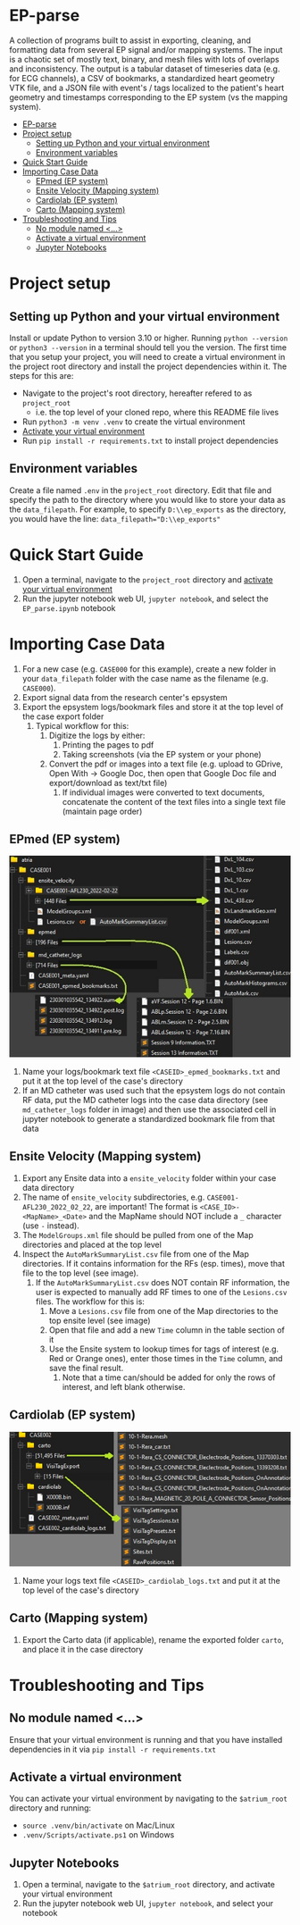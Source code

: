 # EP-parse

A collection of programs built to assist in exporting, cleaning, and formatting data from several EP signal and/or mapping systems.  The input is a chaotic set of mostly text, binary, and mesh files with lots of overlaps and inconsistency. The output is a tabular dataset of timeseries data (e.g. for ECG channels), a CSV of bookmarks, a standardized heart geometry VTK file, and a JSON file with event's / tags localized to the patient's heart geometry and timestamps corresponding to the EP system (vs the mapping system).

- [EP-parse](#ep-parse)
- [Project setup](#project-setup)
  - [Setting up Python and your virtual environment](#setting-up-python-and-your-virtual-environment)
  - [Environment variables](#environment-variables)
- [Quick Start Guide](#quick-start-guide)
- [Importing Case Data](#importing-case-data)
  - [EPmed (EP system)](#epmed-ep-system)
  - [Ensite Velocity (Mapping system)](#ensite-velocity-mapping-system)
  - [Cardiolab (EP system)](#cardiolab-ep-system)
  - [Carto (Mapping system)](#carto-mapping-system)
- [Troubleshooting and Tips](#troubleshooting-and-tips)
  - [No module named \<...\>](#no-module-named-)
  - [Activate a virtual environment](#activate-a-virtual-environment)
  - [Jupyter Notebooks](#jupyter-notebooks)

   
# Project setup
## Setting up Python and your virtual environment
Install or update Python to version 3.10 or higher.  Running `python --version` or `python3 --version` in a terminal should tell you the version.
The first time that you setup your project, you will need to create a virtual environment in the project root directory and install the project dependencies within it.  The steps for this are:
- Navigate to the project's root directory, hereafter refered to as `project_root`
  - i.e. the top level of your cloned repo, where this README file lives
- Run `python3 -m venv .venv` to create the virtual environment
- [Activate your virtual environment](#activate-a-virtual-environment)
- Run `pip install -r requirements.txt` to install project dependencies
## Environment variables
Create a file named `.env` in the `project_root` directory.  Edit that file and specify the path to the directory where you would like to store your data as the `data_filepath`.  For example, to specify `D:\\ep_exports` as the directory, you would have the line:
`data_filepath="D:\\ep_exports"`


# Quick Start Guide
1. Open a terminal, navigate to the `project_root` directory and [activate your virtual environment](#activate-a-virtual-environment)
2. Run the jupyter notebook web UI, `jupyter notebook`, and select the `EP_parse.ipynb` notebook

# Importing Case Data
1. For a new case (e.g. `CASE000` for this example), create a new folder in your `data_filepath` folder with the case name as the filename (e.g. `CASE000`).
2. Export signal data from the research center's epsystem
3. Export the epsystem logs/bookmark files and store it at the top level of the case export folder
   1. Typical workflow for this:
      1. Digitize the logs by either:
         1. Printing the pages to pdf
         2. Taking screenshots (via the EP system or your phone)
      2. Convert the pdf or images into a text file (e.g. upload to GDrive, Open With -> Google Doc, then open that Google Doc file and export/download as text/txt file)
         1. If individual images were converted to text documents, concatenate the content of the text files into a single text file (maintain page order)


## EPmed (EP system)
![epmed directory](assets/images/epmed_export_directory.jpg)
1. Name your logs/bookmark text file `<CASEID>_epmed_bookmarks.txt` and put it at the top level of the case's directory
2. If an MD catheter was used such that the epsystem logs do not contain RF data, put the MD catheter logs into the case data directory (see `md_catheter_logs` folder in image) and then use the associated cell in jupyter notebook to generate a standardized bookmark file from that data

## Ensite Velocity (Mapping system)
1. Export any Ensite data into a `ensite_velocity` folder within your case data directory
2. The name of `ensite_velocity` subdirectories, e.g. `CASE001-AFL230_2022_02_22`, are important!  The format is `<CASE_ID>-<MapName>_<Date>` and the MapName should NOT include a `_` character (use `-` instead).
3. The `ModelGroups.xml` file should be pulled from one of the Map directories and placed at the top level
4. Inspect the `AutoMarkSummaryList.csv` file from one of the Map directories.  If it contains information for the RFs (esp. times), move that file to the top level (see image).
   1. If the `AutoMarkSummaryList.csv` does NOT contain RF information, the user is expected to manually add RF times to one of the `Lesions.csv` files.  The workflow for this is:
      1. Move a `Lesions.csv` file from one of the Map directories to the top ensite level (see image)
      2. Open that file and add a new `Time` column in the table section of it
      3. Use the Ensite system to lookup times for tags of interest (e.g. Red or Orange ones), enter those times in the `Time` column, and save the final result.
         1. Note that a time can/should be added for only the rows of interest, and left blank otherwise.

## Cardiolab (EP system)
![cardiolab directory](assets/images/cardiolab_export_directory.jpg)
1. Name your logs text file `<CASEID>_cardiolab_logs.txt` and put it at the top level of the case's directory

## Carto (Mapping system)
1. Export the Carto data (if applicable), rename the exported folder `carto`, and place it in the case directory

# Troubleshooting and Tips
## No module named <...>
Ensure that your virtual environment is running and that you have installed dependencies in it via `pip install -r requirements.txt`

## Activate a virtual environment
You can activate your virtual environment by navigating to the `$atrium_root` directory and running:
- `source .venv/bin/activate` on Mac/Linux
- `.venv/Scripts/activate.ps1` on Windows

## Jupyter Notebooks
1. Open a terminal, navigate to the `$atrium_root` directory, and activate your virtual environment
2. Run the jupyter notebook web UI, `jupyter notebook`, and select your notebook